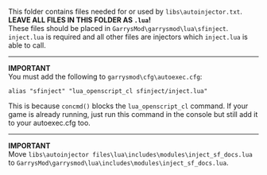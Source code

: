 This folder contains files needed for or used by `libs\autoinjector.txt`.  
**LEAVE ALL FILES IN THIS FOLDER AS `.lua`!**  
These files should be placed in `GarrysMod\garrysmod\lua\sfinject`.  
`inject.lua` is required and all other files are injectors which `inject.lua` is able to call.

---
**IMPORTANT**  
You must add the following to `garrysmod\cfg\autoexec.cfg`:
```
alias "sfinject" "lua_openscript_cl sfinject/inject.lua"
```
This is because `concmd()` blocks the `lua_openscript_cl` command. If your game is already running, just run this command in the console but still add it to your autoexec.cfg too.

---
**IMPORTANT**  
Move `libs\autoinjector files\lua\includes\modules\inject_sf_docs.lua` to `GarrysMod\garrysmod\lua\includes\modules\inject_sf_docs.lua`.